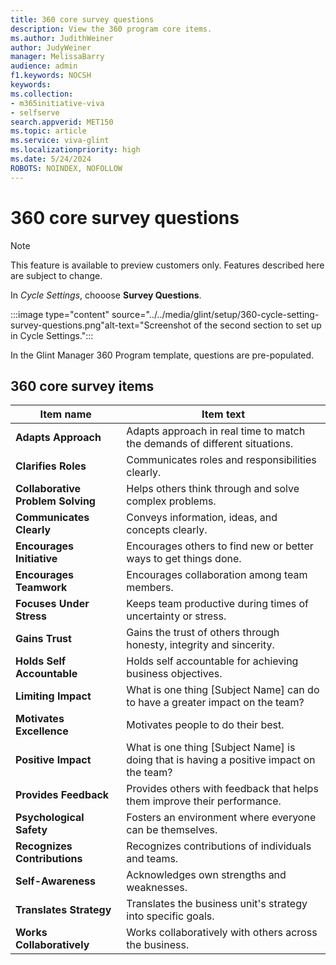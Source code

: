 ```yaml
---
title: 360 core survey questions
description: View the 360 program core items.
ms.author: JudithWeiner
author: JudyWeiner
manager: MelissaBarry
audience: admin
f1.keywords: NOCSH
keywords: 
ms.collection:  
- m365initiative-viva
- selfserve 
search.appverid: MET150 
ms.topic: article
ms.service: viva-glint
ms.localizationpriority: high
ms.date: 5/24/2024
ROBOTS: NOINDEX, NOFOLLOW
---
```


# 360 core survey questions

> [!NOTE]
> This feature is available to preview customers only. Features described here are subject to change.

In *Cycle Settings*, chooose **Survey Questions**.

:::image type="content" source="../../media/glint/setup/360-cycle-setting-survey-questions.png"alt-text="Screenshot of the second section to set up in Cycle Settings.":::

In the Glint Manager 360 Program template, questions are pre-populated. 

## 360 core survey items

|Item name|Item text|
|-----------|--------|
|**Adapts Approach**|	Adapts approach in real time to match the demands of different situations.|
|**Clarifies Roles**|	Communicates roles and responsibilities clearly.|
|**Collaborative Problem Solving**	|Helps others think through and solve complex problems.|
|**Communicates Clearly**|	Conveys information, ideas, and concepts clearly.|
|**Encourages Initiative**|	Encourages others to find new or better ways to get things done.|
|**Encourages Teamwork**|	Encourages collaboration among team members.|
|**Focuses Under Stress**|	Keeps team productive during times of uncertainty or stress.|
|**Gains Trust**|	Gains the trust of others through honesty, integrity and sincerity.|
|**Holds Self Accountable**|	Holds self accountable for achieving business objectives.|
|**Limiting Impact**|	What is one thing [Subject Name] can do to have a greater impact on the team?|
|**Motivates Excellence**|	Motivates people to do their best.|
|**Positive Impact**|	What is one thing [Subject Name] is doing that is having a positive impact on the team?|
|**Provides Feedback**|	Provides others with feedback that helps them improve their performance.|
|**Psychological Safety**|	Fosters an environment where everyone can be themselves.|
|**Recognizes Contributions**|	Recognizes contributions of individuals and teams.|
|**Self-Awareness**|	Acknowledges own strengths and weaknesses.|
|**Translates Strategy**|	Translates the business unit's strategy into specific goals.|
|**Works Collaboratively**|	Works collaboratively with others across the business.|





